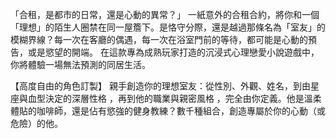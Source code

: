 「合租，是都市的日常，還是心動的異常？」
一紙意外的合租合約，將你和一個「理想」的陌生人圈禁在同一屋簷下。是恪守分際，還是越過那條名為「室友」的模糊界線？每一次在客廳的偶遇，每一次在浴室門前的等待，都可能是心動的預告，或是慾望的開端。
在這款專為成熟玩家打造的沉浸式心理戀愛小說遊戲中，你將體驗一場無法預測的同居生活。



【高度自由的角色訂製】
親手創造你的理想室友：從性別、外觀、姓名，到由星座與血型決定的深層性格 ，再到他的職業與親密風格 ，完全由你定義。他是溫柔體貼的咖啡師，還是佔有慾強的健身教練？數千種組合，創造專屬於你的心動（或危險）的他。

